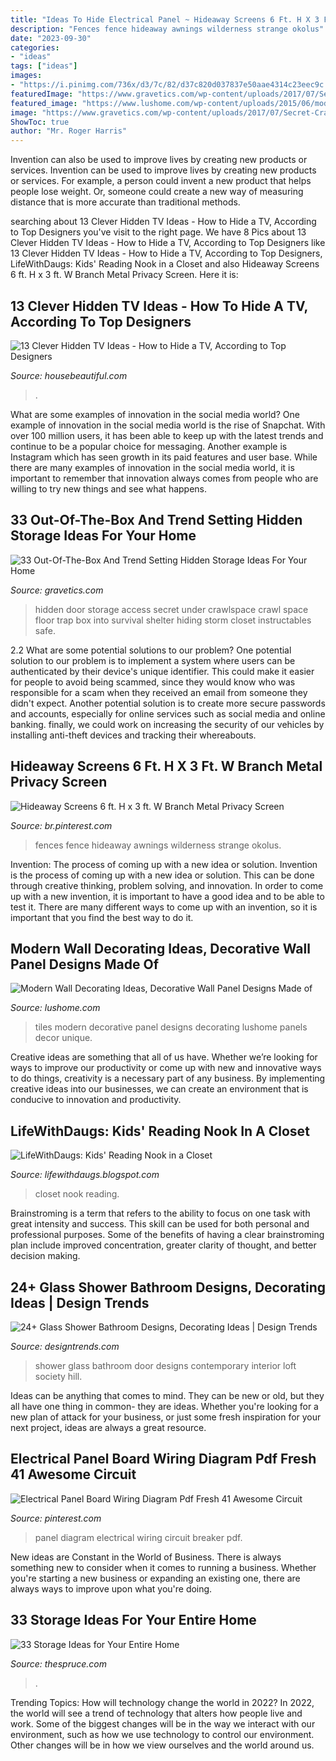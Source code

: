 ```yaml
---
title: "Ideas To Hide Electrical Panel ~ Hideaway Screens 6 Ft. H X 3 Ft. W Branch Metal Privacy Screen"
description: "Fences fence hideaway awnings wilderness strange okolus"
date: "2023-09-30"
categories:
- "ideas"
tags: ["ideas"]
images:
- "https://i.pinimg.com/736x/d3/7c/82/d37c820d037837e50aae4314c23eec9c.jpg"
featuredImage: "https://www.gravetics.com/wp-content/uploads/2017/07/Secret-Crawlspace-Access-Door.jpg"
featured_image: "https://www.lushome.com/wp-content/uploads/2015/06/modern-tiles-vintage-style-interior-decorating-ideas-1.jpg"
image: "https://www.gravetics.com/wp-content/uploads/2017/07/Secret-Crawlspace-Access-Door.jpg"
ShowToc: true
author: "Mr. Roger Harris"
---
```



Invention can also be used to improve lives by creating new products or services.
Invention can be used to improve lives by creating new products or services. For example, a person could invent a new product that helps people lose weight. Or, someone could create a new way of measuring distance that is more accurate than traditional methods.

	

		
searching about 13 Clever Hidden TV Ideas - How to Hide a TV, According to Top Designers you've visit to the right page. We have 8 Pics about 13 Clever Hidden TV Ideas - How to Hide a TV, According to Top Designers like 13 Clever Hidden TV Ideas - How to Hide a TV, According to Top Designers, LifeWithDaugs: Kids&#039; Reading Nook in a Closet and also Hideaway Screens 6 ft. H x 3 ft. W Branch Metal Privacy Screen. Here it is:
		
    
## 13 Clever Hidden TV Ideas - How To Hide A TV, According To Top Designers

<img loading=lazy src="https://hips.hearstapps.com/hmg-prod.s3.amazonaws.com/images/2-1543355828.jpg?crop=1xw:1xh;center,top&amp;resize=480:*" onerror="this.onerror=null;this.src='https://tse1.mm.bing.net/th?id=OIP.6CQCLEm5aaZVxotUQB-zCgHaLH&amp;pid=15.1';" alt="13 Clever Hidden TV Ideas - How to Hide a TV, According to Top Designers">

_Source: housebeautiful.com_

>. 

	

What are some examples of innovation in the social media world?
One example of innovation in the social media world is the rise of Snapchat. With over 100 million users, it has been able to keep up with the latest trends and continue to be a popular choice for messaging. Another example is Instagram which has seen growth in its paid features and user base. While there are many examples of innovation in the social media world, it is important to remember that innovation always comes from people who are willing to try new things and see what happens.

    
## 33 Out-Of-The-Box And Trend Setting Hidden Storage Ideas For Your Home

<img loading=lazy src="https://www.gravetics.com/wp-content/uploads/2017/07/Secret-Crawlspace-Access-Door.jpg" onerror="this.onerror=null;this.src='https://tse2.mm.bing.net/th?id=OIP.T2F_F-bkmCfDkVqjBbMReAHaFj&amp;pid=15.1';" alt="33 Out-Of-The-Box And Trend Setting Hidden Storage Ideas For Your Home">

_Source: gravetics.com_

>hidden door storage access secret under crawlspace crawl space floor trap box into survival shelter hiding storm closet instructables safe. 

	

2.2 What are some potential solutions to our problem?
One potential solution to our problem is to implement a system where users can be authenticated by their device's unique identifier. This could make it easier for people to avoid being scammed, since they would know who was responsible for a scam when they received an email from someone they didn't expect. Another potential solution is to create more secure passwords and accounts, especially for online services such as social media and online banking. finally, we could work on increasing the security of our vehicles by installing anti-theft devices and tracking their whereabouts.

    
## Hideaway Screens 6 Ft. H X 3 Ft. W Branch Metal Privacy Screen

<img loading=lazy src="https://i.pinimg.com/736x/d3/7c/82/d37c820d037837e50aae4314c23eec9c.jpg" onerror="this.onerror=null;this.src='https://tse3.mm.bing.net/th?id=OIP.-7cCcGzBQ0pEQ_Gx-MAs9wHaHa&amp;pid=15.1';" alt="Hideaway Screens 6 ft. H x 3 ft. W Branch Metal Privacy Screen">

_Source: br.pinterest.com_

>fences fence hideaway awnings wilderness strange okolus. 

	

Invention: The process of coming up with a new idea or solution.
Invention is the process of coming up with a new idea or solution. This can be done through creative thinking, problem solving, and innovation. In order to come up with a new invention, it is important to have a good idea and to be able to test it. There are many different ways to come up with an invention, so it is important that you find the best way to do it.

    
## Modern Wall Decorating Ideas, Decorative Wall Panel Designs Made Of

<img loading=lazy src="https://www.lushome.com/wp-content/uploads/2015/06/modern-tiles-vintage-style-interior-decorating-ideas-1.jpg" onerror="this.onerror=null;this.src='https://tse1.mm.bing.net/th?id=OIP.yRlpp722ZFCKGasq14Q3aAHaHH&amp;pid=15.1';" alt="Modern Wall Decorating Ideas, Decorative Wall Panel Designs Made of">

_Source: lushome.com_

>tiles modern decorative panel designs decorating lushome panels decor unique. 

	

Creative ideas are something that all of us have. Whether we’re looking for ways to improve our productivity or come up with new and innovative ways to do things, creativity is a necessary part of any business. By implementing creative ideas into our businesses, we can create an environment that is conducive to innovation and productivity.

    
## LifeWithDaugs: Kids&#039; Reading Nook In A Closet

<img loading=lazy src="https://4.bp.blogspot.com/-YcCXZeQgPGE/URhc67nYG9I/AAAAAAAABCg/7kKsW5gu7FY/s1600/lwd+closet+reading+nook+kids+room.JPG" onerror="this.onerror=null;this.src='https://tse1.mm.bing.net/th?id=OIP.sf1zxblE_PTwySR3A3pTCgHaFj&amp;pid=15.1';" alt="LifeWithDaugs: Kids&#039; Reading Nook in a Closet">

_Source: lifewithdaugs.blogspot.com_

>closet nook reading. 

	

Brainstroming is a term that refers to the ability to focus on one task with great intensity and success. This skill can be used for both personal and professional purposes. Some of the benefits of having a clear brainstroming plan include improved concentration, greater clarity of thought, and better decision making.

    
## 24+ Glass Shower Bathroom Designs, Decorating Ideas | Design Trends

<img loading=lazy src="https://images.designtrends.com/wp-content/uploads/2016/04/01060753/Glass-Shower-Door-and-Wall-Ideas.jpg" onerror="this.onerror=null;this.src='https://tse1.mm.bing.net/th?id=OIP.-jE-ufzYN0d6w7PyV3Sx5QHaJ4&amp;pid=15.1';" alt="24+ Glass Shower Bathroom Designs, Decorating Ideas | Design Trends">

_Source: designtrends.com_

>shower glass bathroom door designs contemporary interior loft society hill. 

	

Ideas can be anything that comes to mind. They can be new or old, but they all have one thing in common- they are ideas. Whether you're looking for a new plan of attack for your business, or just some fresh inspiration for your next project, ideas are always a great resource.

    
## Electrical Panel Board Wiring Diagram Pdf Fresh 41 Awesome Circuit

<img loading=lazy src="https://i.pinimg.com/736x/19/04/73/190473e6bed9bc1adce608c35157ab03.jpg" onerror="this.onerror=null;this.src='https://tse2.mm.bing.net/th?id=OIP.iohPthueEsADB7I-kKrpWwHaKb&amp;pid=15.1';" alt="Electrical Panel Board Wiring Diagram Pdf Fresh 41 Awesome Circuit">

_Source: pinterest.com_

>panel diagram electrical wiring circuit breaker pdf. 

	

New ideas are Constant in the World of Business. There is always something new to consider when it comes to running a business. Whether you're starting a new business or expanding an existing one, there are always ways to improve upon what you're doing. 

    
## 33 Storage Ideas For Your Entire Home

<img loading=lazy src="https://fthmb.tqn.com/u24MGTnnyBlJiWqhzXjtMxYKpa4=/680x1016/filters:fill(auto,1)/DSC_0603-copy-5935c5d73df78c08abd46754.jpg" onerror="this.onerror=null;this.src='https://tse4.mm.bing.net/th?id=OIP.Q_1m2-y0l8B4IEv42kRT7wHaLE&amp;pid=15.1';" alt="33 Storage Ideas for Your Entire Home">

_Source: thespruce.com_

>. 

	

Trending Topics: How will technology change the world in 2022?
In 2022, the world will see a trend of technology that alters how people live and work. Some of the biggest changes will be in the way we interact with our environment, such as how we use technology to control our environment. Other changes will be in how we view ourselves and the world around us.

